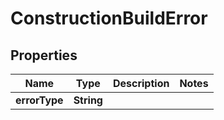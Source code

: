 

# ConstructionBuildError


## Properties

Name | Type | Description | Notes
------------ | ------------- | ------------- | -------------
**errorType** | **String** |  | 



